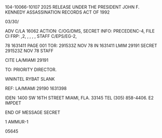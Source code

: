104-10066-10107
2025 RELEASE UNDER THE PRESIDENT JOHN F. KENNEDY ASSASSINATION RECORDS ACT OF 1992

03/30/

ADV C/LA 16062
ACTION:
C/OG/DMS,
SECRET
INFO: PRECEDENC-4,
FILE
CI
FRP: ,2, , , , ,
STAFF
C/EPS/EG-2,

78 1631411
PAGE 001
TOR: 291533Z NOV 78
IN 1631411
LMIM 29191
SECRET 291523Z NOV 78 STAFF

CITE LA/MIAMI 29191

TO: PRIORITY DIRECTOR.

WNINTEL RYBAT SLANK

REF: LA/MIAMI 29190 1631398

IDEN: 1400 SW 16TH STREET
MIAMI, FLA. 33145
TEL (305) 858-4406. E2 IMPDET

END OF MESSAGE SECRET

1
AMMUR-1

05645
